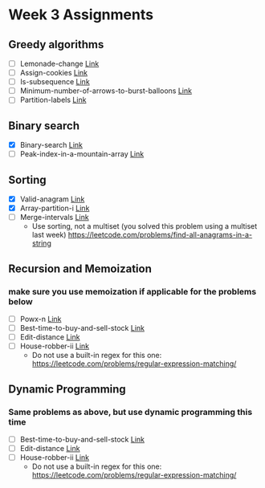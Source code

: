 # Week 3 Assignments

## Greedy algorithms

-   [ ] Lemonade-change [Link](https://leetcode.com/problems/lemonade-change)
-   [ ] Assign-cookies [Link](https://leetcode.com/problems/assign-cookies)
-   [ ] Is-subsequence [Link](https://leetcode.com/problems/is-subsequence)
-   [ ] Minimum-number-of-arrows-to-burst-balloons [Link](https://leetcode.com/problems/minimum-number-of-arrows-to-burst-balloons)
-   [ ] Partition-labels [Link](https://leetcode.com/problems/partition-labels)

## Binary search

-   [x] Binary-search [Link](https://leetcode.com/problems/binary-search)
-   [ ] Peak-index-in-a-mountain-array [Link](https://leetcode.com/problems/peak-index-in-a-mountain-array)

## Sorting

-   [x] Valid-anagram [Link](https://leetcode.com/problems/valid-anagram)
-   [x] Array-partition-i [Link](https://leetcode.com/problems/array-partition-i)
-   [ ] Merge-intervals [Link](https://leetcode.com/problems/merge-intervals)
    -   Use sorting, not a multiset (you solved this problem using a multiset last week) https://leetcode.com/problems/find-all-anagrams-in-a-string

## Recursion and Memoization

### make sure you use memoization if applicable for the problems below

-   [ ] Powx-n [Link](https://leetcode.com/problems/powx-n)
-   [ ] Best-time-to-buy-and-sell-stock [Link](https://leetcode.com/problems/best-time-to-buy-and-sell-stock)
-   [ ] Edit-distance [Link](https://leetcode.com/problems/edit-distance)
-   [ ] House-robber-ii [Link](https://leetcode.com/problems/house-robber-ii)
    -   Do not use a built-in regex for this one: https://leetcode.com/problems/regular-expression-matching/

## Dynamic Programming

### Same problems as above, but use dynamic programming this time

-   [ ] Best-time-to-buy-and-sell-stock [Link](https://leetcode.com/problems/best-time-to-buy-and-sell-stock)
-   [ ] Edit-distance [Link](https://leetcode.com/problems/edit-distance)
-   [ ] House-robber-ii [Link](https://leetcode.com/problems/house-robber-ii)
    -   Do not use a built-in regex for this one: https://leetcode.com/problems/regular-expression-matching/
